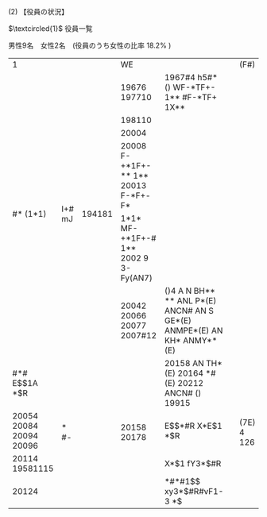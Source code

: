 (2) 【役員の状況】

$\textcircled{1}$ 役員一覧

男性9名　女性2名　(役員のうち女性の比率 $1 8 . 2 \%$ )  

<table><tr><td>1</td><td></td><td></td><td colspan="2">WE</td><td></td><td>(F#)</td></tr><tr><td rowspan="6">#* (1*1)</td><td rowspan="6">I+# mJ</td><td rowspan="6">194181</td><td>19676 197710</td><td>1967#4 h5#*() WF-*TF+- 1** #F-*TF+ 1X**</td><td rowspan="2"></td><td rowspan="5"></td></tr><tr><td>198110</td></tr><tr><td>20004 </td></tr><tr><td>20008 F-+*1F+-** 1** 20013 F-*F+-F*</td></tr><tr><td>1*1* MF-+*1F+-# 1** 2002 9 3-Fy(AN7)</td></tr><tr><td>20042 20066 20077 2007#12</td><td>()4 A N BH** ** ANL P*(E) ANCN# AN S GE*(E) ANMPE*(E) AN KH* ANMY**(E)</td></tr><tr><td>#*# E$$1A *$R</td><td rowspan="4">* #-</td><td rowspan="4"></td><td rowspan="4">20158 20178 </td><td>20158 AN TH*(E) 20164 *# (E) 20212 ANCN# () 19915</td><td rowspan="4"></td><td rowspan="4">(7E) 4 126</td></tr><tr><td>20054 20084 20094 20096 </td><td>E$$*#R X*E$1 *$R</td></tr><tr><td>20114 19581115</td><td>X*$1 fY3*$#R</td></tr><tr><td>20124</td><td>*#*#1$$ xy3*$#R#vF1-3 *$</td></tr></table>